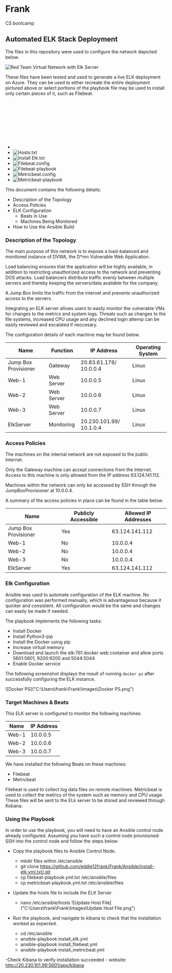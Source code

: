 # Frank
CS bootcamp
## Automated ELK Stack Deployment

The files in this repository were used to configure the network depicted below.

![Red Team Virtual Network with Elk Server](https://github.com/eddie12frank/Frank/blob/main/Diagram/Red%20Team%20Virtual%20Network%20with%20Elk%20Server.png)

These files have been tested and used to generate a live ELK deployment on Azure. They can be used to either recreate the entire deployment pictured above or select portions of the playbook file may be used to install only certain pieces of it, such as Filebeat.

  - ![Ansible.cfg](C:\Users\frank\Frank\Ansible\ansible.cfg.txt)
  - ![Hosts.txt]("C:\Users\frank\Frank\Ansible\hosts.txt")
  - ![Install Elk.txt]("C:\Users\frank\Frank\Ansible\install-elk.yml.txt")
  - ![Filebeat.config]("C:\Users\frank\Frank\Ansible\filebeat-config.yml.txt")
  - ![Filebeat-playbook]("C:\Users\frank\Frank\Ansible\filebeat-playbook.yml.txt")
  - ![Metricbeat.config]("C:\Users\frank\Frank\Ansible\metricbeat-config.yml.txt")
  - ![Metricbeat-playbook]("C:\Users\frank\Frank\Ansible\metricbeat-playbook.yml.txt")

This document contains the following details:
- Description of the Topology
- Access Policies
- ELK Configuration
  - Beats in Use
  - Machines Being Monitored
- How to Use the Ansible Build


### Description of the Topology

The main purpose of this network is to expose a load-balanced and monitored instance of DVWA, the D*mn Vulnerable Web Application.

Load balancing ensures that the application will be highly available, in addition to restricting unauthorized access to the network and preventing DOS attacks.  Load balancers distribute traffic evenly between multiple servers and thereby keeping the servers/data available for the company.  

A Jump Box limits the traffic from the internet and prevents unauthorized access to the servers.

Integrating an ELK server allows users to easily monitor the vulnerable VMs for changes to the metrics and system logs.  Threats such as changes to the file systems, increased CPU usage and any declined login attemp can be easily reviewed and escalated if neccesary.    

The configuration details of each machine may be found below.


| Name                 | Function   | IP Address              | Operating System |
|----------------------|------------|-------------------------|------------------|
| Jump Box Provisioner | Gateway    | 20.83.61.176/ 10.0.0.4  | Linux            |
| Web-1                | Web Server | 10.0.0.5                | Linux            |
| Web-2                | Web Server | 10.0.0.6                | Linux            |
| Web-3                | Web Server | 10.0.0.7                | Linux            |
| ElkServer            | Monitoring | 20.230.101.99/ 10.1.0.4 | Linux            |

### Access Policies

The machines on the internal network are not exposed to the public Internet. 

Only the Gateway machine can accept connections from the Internet. Access to this machine is only allowed from the IP address 63.124.141.112.

Machines within the network can only be accessed by SSH through the JumpBoxProvisioner at 10.0.0.4.

A summary of the access policies in place can be found in the table below.

| Name                 | Publicly Accessible | Allowed IP Addresses |
|----------------------|---------------------|----------------------|
| Jump Box Provisioner | Yes                 | 63.124.141.112       |
| Web-1                | No                  | 10.0.0.4             |
| Web-2                | No                  | 10.0.0.4             |
| Web-3                | No                  | 10.0.0.4             |
| ElkServer            | Yes                 | 63.124.141.112       |

### Elk Configuration

Ansible was used to automate configuration of the ELK machine. No configuration was performed manually, which is advantageous because it quicker and consistent.  All configuration would be the same and changes can easily be made if needed.

The playbook implements the following tasks:
- Install Docker
- Install Python3-pip
- Install the Docker using pip
- Increase virtual memory
- Download and launch the elk:761 docker web container and allow ports 5601:5601, 9200:9200 and 5044:5044
- Enable Docker service

The following screenshot displays the result of running `docker ps` after successfully configuring the ELK instance.

![Docker PS]("C:\Users\frank\Frank\Images\Docker PS.png")

### Target Machines & Beats
This ELK server is configured to monitor the following machines:

| Name  | IP Address |
|-------|------------|
| Web-1 | 10.0.0.5   |
| Web-2 | 10.0.0.6   |
| Web-3 | 10.0.0.7   |

We have installed the following Beats on these machines:
- Filebeat
- Metricbeat

Filebeat is used to collect log data files on remote machines.  Metricbeat is used to collect the metrics of the system such as memory and CPU usage.  These files will be sent to the ELk server to be stored and reviewed through Kobana.

### Using the Playbook
In order to use the playbook, you will need to have an Ansible control node already configured. Assuming you have such a control node provisioned: 
SSH into the control node and follow the steps below:
- Copy the playbook files to Ansible Control Node.
	- mkdir files within /etc/ansible
	- git clone https://github.com/eddie12frank/Frank/Ansible/install-elk.yml.txt/.git
	- cp filebeat-playbook.yml.txt /etc/ansible/files
	- cp metricbeat-playbook.yml.txt /etc/ansible/files

- Update the hosts file to include the ELK Server.
	- nano /etc/ansible/hosts
![Update Host File]("C:\Users\frank\Frank\Images\Update Host File.png")
	
- Run the playbook, and navigate to kibana to check that the installation worked as expected.
	- cd /etc/ansible
	- ansible-playbook install_elk.yml 
	- ansible-playbook install_filebeat.yml 
	- ansible-playbook install_metricbeat.yml 

-Check Kibana to verify installation succeeded
	- website: http://20.230.101.99:5601/app/kibana



